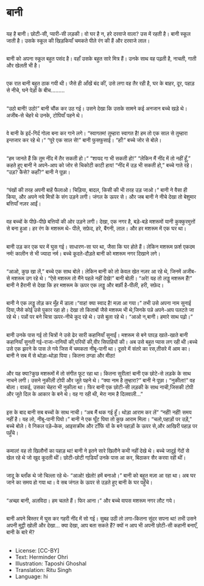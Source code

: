 # बानी

##
यह है बानी। छोटी-सी, प्यारी-सी लड़की। वो घर है न, हरे दरवाजे वाला? उस में रहती है। बानी स्कूल जाती है। उसके स्कूल की खिड़कियाँ चमकते पीले रंग की हैं और दरवाजे लाल।

##
बानी को अपना स्कूल बहुत पसंद है।
वहाँ उसके बहुत सारे मित्र हैं।
उनके साथ वह पढ़ती है, नाचती, गाती और खेलती भी है।

##
एक रात बानी बहुत ठाक गयी थी।
जैसे ही आँखें बंद कीं, उसे लगा वह तैर रही है,
घर के बाहर, दूर, पहाड़ से नीचे, घने पेड़ों के बीच.........

##
“उठो बानी! उठो!” बानी चौंक कर उठ गई।
उसने देखा कि उसके सामने कई अनजान बच्चे खड़े थे।
अजीब-से चेहरे थे उनके, टोपियाँ पहने थे।

##
वे बानी के इर्द-गिर्द गोला बना कर गाने लगे।
“स्वागतम! तुम्हारा स्वागत है! हम तो एक साल से तुम्हारा इन्तजार कर रहे थे।“
“पूरे एक साल से!” बानी फुसफुसाई।
“हाँ!” बच्चे जोर से बोले।

##
“हम जानते हैं कि तुम नींद में तैर सकती हो।“
“शायद गा भी सकती हो!”
“लेकिन मैं नींद में तो नहीं हूँ,” कहते हुए बानी ने अपने-आप को जोर से चिकोटी काटी हाय!
“नींद में उड़ भी सकती हो,” बच्चे गाते रहे।
“उड़? कैसे? कहाँ?” बानी ने पूछा।

##
“पंखों की तरह अपनी बाहें फैलाओ। चिड़िया, बादल, किसी की भी तरह उड़ जाओ।“
बानी ने वैसा ही किया, और अपने नये मित्रों के संग उड़ने लगी।
जंगल के ऊपर से। और जब बानी ने नीचे देखा तो बेशुमार बत्तियाँ नज़र आईं।

##
वह बच्चों के पीछे-पीछे बत्तियों की ओर उड़ने लगी।
देखा, एक नगर है, बड़े-बड़े मशरूमों यानी कुक्कुरमुत्तों से बना हुआ।
हर रंग के मशरूम थे- पीले, सफ़ेद, हरे, बैंगनी, लाल।
और हर मशरूम में एक घर था।

##
बानी उड़ कर एक घर में घुस गई।
साधारण-सा घर था, जैसा कि घर होते हैं।
लेकिन मशरूम फ़र्श एकदम नर्म!
कालीन से भी ज्यादा नर्म।
बच्चे कूदते-दौड़ते बानी को  मशरूम नगर दिखाने लगे।

##
“आओ, कुछ खा लें,” बच्चे एक साथ बोले।
लेकिन बानी को तो केवल खेत नज़र आ रहे थे, जिनमें अजीब-से मशरूम उग रहे थे।
“ऐसे मशरूम तो मैंने पहले नहीं देखे!” बानी बोली।
“अरे! यह तो लड्डू मशरूम हैं!” बानी ने हैरानी से देखा
कि हर मशरूम के ऊपर एक लड्डू और बर्फ़ी है-पीली, हरी, सफ़ेद।

##
बानी ने एक लड्डू तोड़ कर मुँह में डाला।“वाह! क्या स्वाद है! मज़ा आ गया।”
तभी उसे अपना नाम सुनाई दिया,जैसे कोई उसे पुकार रहा हो।
देखा तो किताबों जैसे मशरूम भी थे,जिनके पन्ने अपने-आप पलटते जा रहे थे।
पन्नों पर बने चित्रा ऊपर-नीचे कूद रहे थे। उसे बुला रहे थे।
“आओ न,बानी। हमारे साथ पढ़ो।”

##
बानी उनके पास गई तो चित्रों ने उसे ढेर सारी कहानियाँ सुनाईं। मशरूम से बने पापड़ खाते-खाते बानी कहानियाँ सुनती गई-राजा-रानियों की,परियों की,वीर सिपाहियों की। अब उसे बहुत प्यास लग रही थी।बच्चे उसे एक झरने के पास ले गये जिस में चमकता नीबू-पानी था। दूसरे में संतरे का रस,तीसरे में आम का। बानी ने सब में से थोड़ा-थोड़ा पिया। कितना ठण्डा और मीठा!

##
और यह क्या?कुछ मशरूमों में तो संगीत फूट रहा था। कितना सुरीला!
बानी एक छोटे-से लड़के के साथ नाचने लगी। उसने नुकीली टोपी और जूते पहने थे।
“क्या नाम है तुम्हारा?” बानी ने पूछा। “नुकीला!” वह बोला। वाकई, उसका चेहरा भी नुकीला था।
फिर बानी एक छोटी-सी लड़की के साथ नाची,जिसकी टोपी और जूते दिल के आकार के बने थे। वह गा रही थी, मेरा नाम है दिलवाली...”

##
इस के बाद बानी सब बच्चों के साथ नाची। “अब मैं थक गई हूँ। थोड़ा आराम कर लें”
“नहीं! नहीं! समय नहीं है। यह लो, नीबू-पानी पियो।” बानी ने एक घूँट पिया तो कुछ आराम मिला।
“चलो,पहाड़ों पर उड़ें,” बच्चे बोले। वे निकल पड़े–केक, आइसक्रीम और टाँफि यों के बने पहाड़ों के ऊपर से,और आखिरी पहाड़ पर पहुँचे।

##
कमाल! वह तो खिलौनों का पहाड़ था! बानी ने इतने सारे खिलौने कभी नहीं देखे थे।
बच्चे जादुई गेंदों से खेल रहे थे जो खुद कूदती थीं।
छोटी-छोटी गाडि़याँ उनके पास आ कर, बिठाकर सैर करवा रही थीं।

##
जादू के ब्लाँक थे जो चिल्ला रहे थे-
“आओ! खेलो! हमें बनाओ।”
बानी को बहुत मज़ा आ रहा था।
अब घर जाने का समय हो गया था।
वे सब जंगल के ऊपर से उड़ते हुए बानी के घर पहुँचे।

##
“अच्छा बानी, अलविदा। हम चलते हैं। फिर आना।” और बच्चे वापस मशरूम नगर लौट गये।

##
बानी अपने बिस्तर में घुस कर गहरी नींद में सो गई।
सुबह उठी तो लगा-कितना सुंदर सपना था! तभी उसने अपनी मुट्ठी खोली और देखा... क्या देखा,
आप बता सकते हैं? क्यों न आप भी अपनी छोटी-सी कहानी बनाएँ, बानी के बारे में?

##
* License: [CC-BY]
* Text: Herminder Ohri
* Illustration: Taposhi Ghoshal
* Translation: Ritu Singh
* Language: hi
